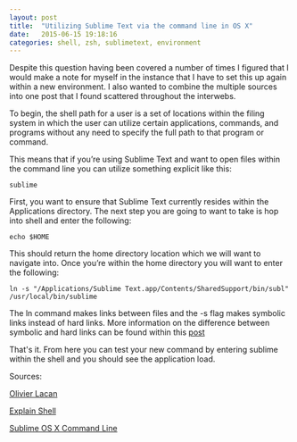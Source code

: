 ```yaml
---
layout: post
title:  "Utilizing Sublime Text via the command line in OS X"
date:   2015-06-15 19:18:16
categories: shell, zsh, sublimetext, environment
---
```


Despite this question having been covered a number of times I figured that I would make a note for myself in the instance that I have to set this up again within a new environment. I also wanted to combine the multiple sources into one post that I found scattered throughout the interwebs.

To begin, the shell path for a user is a set of locations within the filing system in which the user can utilize certain applications, commands, and programs without any need to specify the full path to that program or command.

This means that if you’re using Sublime Text and want to open files within the command line you can utilize something explicit like this:

	sublime

First, you want to ensure that Sublime Text currently resides within the Applications directory. The next step you are going to want to take is hop into shell and enter the following:

	echo $HOME

This should return the home directory location which we will want to navigate into. Once you’re within the home directory you will want to enter the following:

	ln -s "/Applications/Sublime Text.app/Contents/SharedSupport/bin/subl" /usr/local/bin/sublime

The ln command makes links between files and the -s flag makes symbolic links instead of hard links. More information on the difference between symbolic and hard links can be found within this [post](http://unix.stackexchange.com/questions/9575/what-is-the-difference-between-symbolic-and-hard-links)

That's it. From here you can test your new command by entering sublime within the shell and you should see the application load.

Sources:

[Olivier Lacan](http://olivierlacan.com/posts/launch-sublime-text-3-from-the-command-line/)

[Explain Shell](http://explainshell.com/)

[Sublime OS X Command Line](http://www.sublimetext.com/docs/3/osx_command_line.html)






